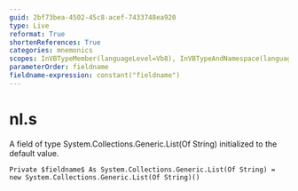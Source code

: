 ```yaml
---
guid: 2bf73bea-4502-45c8-acef-7433748ea920
type: Live
reformat: True
shortenReferences: True
categories: mnemonics
scopes: InVBTypeMember(languageLevel=Vb8), InVBTypeAndNamespace(languageLevel=Vb8)
parameterOrder: fieldname
fieldname-expression: constant("fieldname")
---
```


# nl.s

A field of type System.Collections.Generic.List(Of String) initialized to the default value.

```
Private $fieldname$ As System.Collections.Generic.List(Of String) = new System.Collections.Generic.List(Of String)()
```
